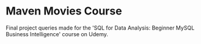 # Maven Movies Course

Final project queries made for the 'SQL for Data Analysis: Beginner MySQL Business Intelligence' course on Udemy.
